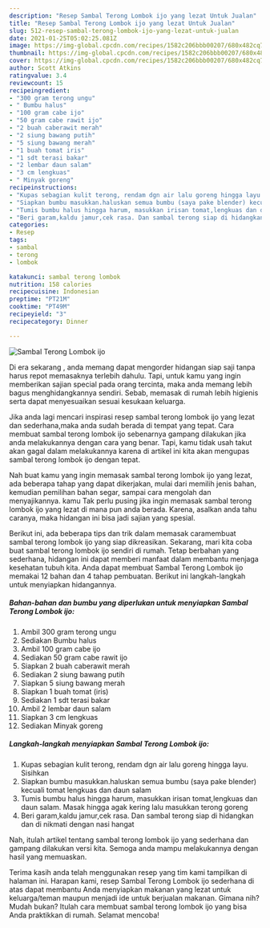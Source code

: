 ```yaml
---
description: "Resep Sambal Terong Lombok ijo yang lezat Untuk Jualan"
title: "Resep Sambal Terong Lombok ijo yang lezat Untuk Jualan"
slug: 512-resep-sambal-terong-lombok-ijo-yang-lezat-untuk-jualan
date: 2021-01-25T05:02:25.081Z
image: https://img-global.cpcdn.com/recipes/1582c206bbb00207/680x482cq70/sambal-terong-lombok-ijo-foto-resep-utama.jpg
thumbnail: https://img-global.cpcdn.com/recipes/1582c206bbb00207/680x482cq70/sambal-terong-lombok-ijo-foto-resep-utama.jpg
cover: https://img-global.cpcdn.com/recipes/1582c206bbb00207/680x482cq70/sambal-terong-lombok-ijo-foto-resep-utama.jpg
author: Scott Atkins
ratingvalue: 3.4
reviewcount: 15
recipeingredient:
- "300 gram terong ungu"
- " Bumbu halus"
- "100 gram cabe ijo"
- "50 gram cabe rawit ijo"
- "2 buah caberawit merah"
- "2 siung bawang putih"
- "5 siung bawang merah"
- "1 buah tomat iris"
- "1 sdt terasi bakar"
- "2 lembar daun salam"
- "3 cm lengkuas"
- " Minyak goreng"
recipeinstructions:
- "Kupas sebagian kulit terong, rendam dgn air lalu goreng hingga layu. Sisihkan"
- "Siapkan bumbu masukkan.haluskan semua bumbu (saya pake blender) kecuali tomat lengkuas dan daun salam"
- "Tumis bumbu halus hingga harum, masukkan irisan tomat,lengkuas dan daun salam. Masak hingga agak kering lalu masukkan terong goreng"
- "Beri garam,kaldu jamur,cek rasa. Dan sambal terong siap di hidangkan dan di nikmati dengan nasi hangat"
categories:
- Resep
tags:
- sambal
- terong
- lombok

katakunci: sambal terong lombok 
nutrition: 158 calories
recipecuisine: Indonesian
preptime: "PT21M"
cooktime: "PT49M"
recipeyield: "3"
recipecategory: Dinner

---
```



![Sambal Terong Lombok ijo](https://img-global.cpcdn.com/recipes/1582c206bbb00207/680x482cq70/sambal-terong-lombok-ijo-foto-resep-utama.jpg)

Di era  sekarang , anda memang dapat mengorder hidangan siap saji tanpa harus repot memasaknya terlebih dahulu. Tapi, untuk kamu yang ingin memberikan sajian special pada orang tercinta, maka anda memang lebih bagus menghidangkannya sendiri. Sebab, memasak di rumah lebih higienis serta dapat menyesuaikan sesuai kesukaan keluarga.

Jika anda lagi mencari inspirasi resep sambal terong lombok ijo yang lezat dan sederhana,maka anda sudah berada di tempat yang tepat. Cara membuat sambal terong lombok ijo  sebenarnya gampang dilakukan jika anda melakukannya dengan cara yang benar. Tapi, kamu tidak usah takut akan gagal dalam melakukannya 
karena di artikel ini kita akan mengupas sambal terong lombok ijo dengan tepat.  



Nah buat kamu yang ingin memasak sambal terong lombok ijo yang lezat, ada beberapa tahap yang dapat dikerjakan, mulai dari memilih jenis bahan, kemudian pemilihan bahan segar, sampai cara mengolah dan menyajikannya. kamu Tak perlu pusing jika ingin memasak sambal terong lombok ijo yang lezat di mana pun anda berada. Karena, asalkan anda  tahu caranya, maka hidangan ini bisa jadi sajian yang spesial.

Berikut ini, ada beberapa tips dan trik dalam memasak caramembuat sambal terong lombok ijo yang siap dikreasikan. Sekarang, mari kita coba buat sambal terong lombok ijo sendiri di rumah. Tetap berbahan yang sederhana, hidangan ini dapat memberi manfaat dalam membantu menjaga kesehatan tubuh kita. Anda dapat membuat Sambal Terong Lombok ijo memakai 12 bahan dan 4 tahap pembuatan. Berikut ini langkah-langkah untuk menyiapkan hidangannya.

<!--inarticleads1-->

##### Bahan-bahan dan bumbu yang diperlukan untuk menyiapkan Sambal Terong Lombok ijo:

1. Ambil 300 gram terong ungu
1. Sediakan  Bumbu halus
1. Ambil 100 gram cabe ijo
1. Sediakan 50 gram cabe rawit ijo
1. Siapkan 2 buah caberawit merah
1. Sediakan 2 siung bawang putih
1. Siapkan 5 siung bawang merah
1. Siapkan 1 buah tomat (iris)
1. Sediakan 1 sdt terasi bakar
1. Ambil 2 lembar daun salam
1. Siapkan 3 cm lengkuas
1. Sediakan  Minyak goreng




<!--inarticleads2-->

##### Langkah-langkah menyiapkan Sambal Terong Lombok ijo:

1. Kupas sebagian kulit terong, rendam dgn air lalu goreng hingga layu. Sisihkan
1. Siapkan bumbu masukkan.haluskan semua bumbu (saya pake blender) kecuali tomat lengkuas dan daun salam
1. Tumis bumbu halus hingga harum, masukkan irisan tomat,lengkuas dan daun salam. Masak hingga agak kering lalu masukkan terong goreng
1. Beri garam,kaldu jamur,cek rasa. Dan sambal terong siap di hidangkan dan di nikmati dengan nasi hangat




Nah, itulah artikel tentang  sambal terong lombok ijo  yang sederhana dan gampang dilakukan versi kita. Semoga anda mampu melakukannya dengan hasil yang memuaskan. 

Terima kasih anda telah menggunakan resep yang tim kami tampilkan di halaman ini. Harapan kami, resep  Sambal Terong Lombok ijo sederhana di atas dapat membantu Anda menyiapkan makanan yang lezat untuk keluarga/teman maupun menjadi ide untuk berjualan makanan. Gimana nih? Mudah bukan? Itulah cara membuat sambal terong lombok ijo yang bisa Anda praktikkan di rumah. Selamat mencoba!

